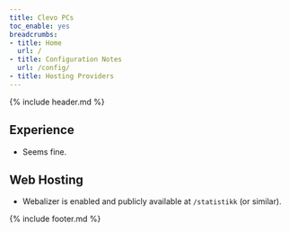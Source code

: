 ```yaml
---
title: Clevo PCs
toc_enable: yes
breadcrumbs:
- title: Home
  url: /
- title: Configuration Notes
  url: /config/
- title: Hosting Providers
---
```

{% include header.md %}

## Experience

- Seems fine.

## Web Hosting

- Webalizer is enabled and publicly available at `/statistikk` (or similar).

{% include footer.md %}
